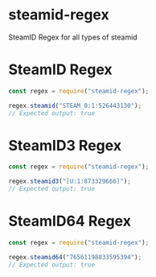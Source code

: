 # steamid-regex
SteamID Regex for all types of steamid
# SteamID Regex
```js
const regex = require("steamid-regex");

regex.steamid("STEAM_0:1:526443130");
// Expected output: true
```
# SteamID3 Regex
```js
const regex = require("steamid-regex");

regex.steamid3("[U:1:873329666]");
// Expected output: true
```
# SteamID64 Regex
```js
const regex = require("steamid-regex");

regex.steamid64("76561198833595394");
// Expected output: true
```
